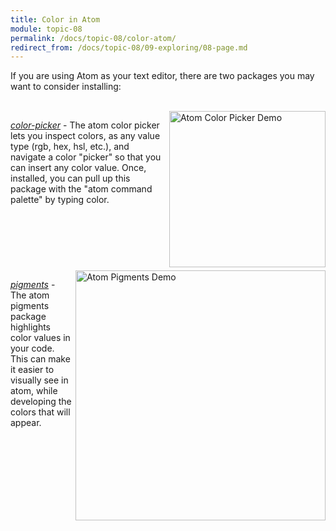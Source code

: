 ```yaml
---
title: Color in Atom
module: topic-08
permalink: /docs/topic-08/color-atom/
redirect_from: /docs/topic-08/09-exploring/08-page.md
---
```


<div class="divider-heading"></div>

If you are using Atom as your text editor, there are two packages you may want to consider installing:

<br/>

<div style="display: inline-block; width: 100%;">
  <img src="https://i.github-camo.com/467c72e686f00893c3d36bf46499e76c10f31787/68747470733a2f2f6769746875622e636f6d2f74686f6d61736c696e647374726f6d2f636f6c6f722d7069636b65722f7261772f6d61737465722f707265766965772e676966" alt="Atom Color Picker Demo" title="Atom Color Picker Demo" style="float: right; width: 250px; margin: 0 0 5px 5px; border: none" />

  <p><a href="https://atom.io/packages/color-picker" target="_blank"><i>color-picker</i></a> - The atom color picker lets you inspect colors, as any value type (rgb, hex, hsl, etc.), and navigate a color "picker" so that you can insert any color value. Once, installed, you can pull up this package with the "atom command palette" by typing color.</p>
</div>

<br />

<div style="display: inline-block; width: 100%;">
  <img src="https://i.github-camo.com/802d8b759d01e70861f95f99495731f19b145b03/687474703a2f2f61626533332e6769746875622e696f2f61746f6d2d7069676d656e74732f7069676d656e74732e6769663f7261773d74727565" alt="Atom Pigments Demo" title="Atom Pigments Demo" style="float: right; width: 400px; margin: 0 0 5px 5px; border: none" />

  <p><a href="https://atom.io/packages/pigments" target="_blank"><i>pigments</i></a> - The atom pigments package highlights color values in your code. This can make it easier to visually see in atom, while developing the colors that will appear.</p>
</div>
